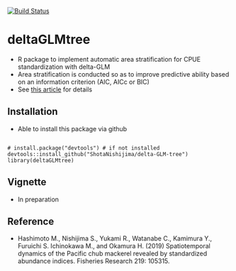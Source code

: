 [![Build Status](https://travis-ci.org/ShotaNishijima/delta-GLM-tree.svg?branch=dev)](https://travis-ci.org/ShotaNishijima/delta-GLM-tree)

# deltaGLMtree
- R package to implement automatic area stratification for CPUE standardization with delta-GLM
- Area stratification is conducted so as to improve predictive ability based on an information criterion (AIC, AICc or BIC)
- See [this article](https://www.sciencedirect.com/science/article/pii/S0165783619301626) for details

## Installation
- Able to install this package via github

```

# install.package("devtools") # if not installed
devtools::install_github("ShotaNishijima/delta-GLM-tree")
library(deltaGLMtree)

```

## Vignette
- In preparation

## Reference
- Hashimoto M., Nishijima S., Yukami R., Watanabe C., Kamimura Y., Furuichi S. Ichinokawa M., and Okamura H. (2019) Spatiotemporal dynamics of the Pacific chub mackerel revealed by standardized abundance indices. Fisheries Research 219: 105315.
